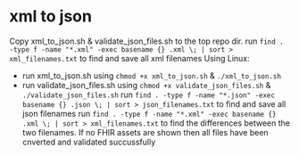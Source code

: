 # xml to json

Copy xml_to_json.sh & validate_json_files.sh to the top repo dir.
run `find . -type f -name "*.xml" -exec basename {} .xml \; | sort > xml_filenames.txt` to find and save all xml filenames
Using Linux:
- run xml_to_json.sh using `chmod +x xml_to_json.sh` & `./xml_to_json.sh`
- run validate_json_files.sh using `chmod +x validate_json_files.sh` & `./validate_json_files.sh`
run `find . -type f -name "*.json" -exec basename {} .json \; | sort > json_filenames.txt` to find and save all json filenames
run `find . -type f -name "*.xml" -exec basename {} .xml \; | sort > xml_filenames.txt` to find the differences between the two filenames. If no FHIR assets are shown then all files have been cnverted and validated succussfully



